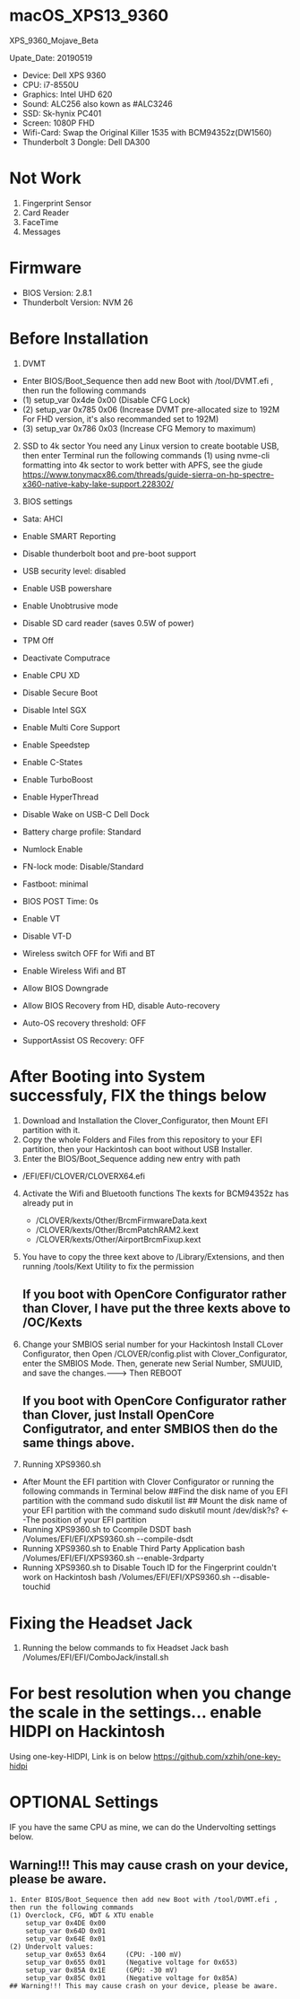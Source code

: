 # macOS_XPS13_9360
XPS_9360_Mojave_Beta

Upate_Date: 20190519

- Device: Dell XPS 9360
- CPU: i7-8550U
- Graphics: Intel UHD 620
- Sound: ALC256 also kown as #ALC3246
- SSD: Sk-hynix PC401
- Screen: 1080P FHD
- Wifi-Card: Swap the Original Killer 1535 with BCM94352z(DW1560)
- Thunderbolt 3 Dongle: Dell DA300

# Not Work
1. Fingerprint Sensor
2. Card Reader
3. FaceTime
4. Messages

# Firmware
- BIOS Version: 2.8.1
- Thunderbolt Version: NVM 26

# Before Installation
1. DVMT
  - Enter BIOS/Boot_Sequence then add new Boot with /tool/DVMT.efi , then run the following commands
  - (1) setup_var 0x4de 0x00 (Disable CFG Lock)
  - (2) setup_var 0x785 0x06 (Increase DVMT pre-allocated size to 192M 
  For FHD version, it's also recommanded set to 192M)
  - (3) setup_var 0x786 0x03 (Increase CFG Memory to maximum)

2. SSD to 4k sector
  You need any Linux version to create bootable USB, then enter Terminal run the following commands
  (1) using nvme-cli formatting into 4k sector to work better with APFS, see the giude 
      https://www.tonymacx86.com/threads/guide-sierra-on-hp-spectre-x360-native-kaby-lake-support.228302/

3. BIOS settings
  - Sata: AHCI

  - Enable SMART Reporting

  - Disable thunderbolt boot and pre-boot support

  - USB security level: disabled

  - Enable USB powershare

  - Enable Unobtrusive mode

  - Disable SD card reader (saves 0.5W of power)

  - TPM Off

  - Deactivate Computrace

  - Enable CPU XD

  - Disable Secure Boot

  - Disable Intel SGX

  - Enable Multi Core Support

  - Enable Speedstep

  - Enable C-States

  - Enable TurboBoost

  - Enable HyperThread

  - Disable Wake on USB-C Dell Dock

  - Battery charge profile: Standard

  - Numlock Enable

  - FN-lock mode: Disable/Standard

  - Fastboot: minimal

  - BIOS POST Time: 0s

  - Enable VT

  - Disable VT-D

  - Wireless switch OFF for Wifi and BT

  - Enable Wireless Wifi and BT

  - Allow BIOS Downgrade

  - Allow BIOS Recovery from HD, disable Auto-recovery

  - Auto-OS recovery threshold: OFF

  - SupportAssist OS Recovery: OFF
  
  # After Booting into System successfuly, FIX the things below
 
 1. Download and Installation the Clover_Configurator, then Mount EFI partition with it.
 2. Copy the whole Folders and Files from this repository to your EFI partition, then your Hackintosh can boot without USB Installer.
 3. Enter the BIOS/Boot_Sequence adding new entry with path 
 - /EFI/EFI/CLOVER/CLOVERX64.efi
 4. Activate the Wifi and Bluetooth functions
    The kexts for BCM94352z has already put in 
    - /CLOVER/kexts/Other/BrcmFirmwareData.kext
    - /CLOVER/kexts/Other/BrcmPatchRAM2.kext  
    - /CLOVER/kexts/Other/AirportBrcmFixup.kext  
 5. You have to copy the three kext above to /Library/Extensions, and then running /tools/Kext Utility to fix the permission 
    ## If you boot with OpenCore Configurator rather than Clover, I have put the three kexts above to /OC/Kexts
 
 6. Change your SMBIOS serial number for your Hackintosh
    Install CLover Configurator, then Open /CLOVER/config.plist with Clover_Configurator, enter the SMBIOS Mode.
    Then, generate new Serial Number, SMUUID, and save the changes.---> Then REBOOT
    ## If you boot with OpenCore Configurator rather than Clover, just Install OpenCore Configutrator, and enter SMBIOS then do the same things above.
  
  7. Running XPS9360.sh
   -  After Mount the EFI partition with Clover Configurator or running the following commands in Terminal below
    ##Find the disk name of you EFI partition with the command
      sudo diskutil list
    ## Mount the disk name of your EFI partition with the command
      sudo diskutil mount /dev/disk?s?   <--The position of your EFI partition
   -  Running XPS9360.sh to Ccompile DSDT
      bash /Volumes/EFI/EFI/XPS9360.sh --compile-dsdt
   -  Running XPS9360.sh to Enable Third Party Application
      bash /Volumes/EFI/EFI/XPS9360.sh --enable-3rdparty
   -  Running XPS9360.sh to Disable Touch ID for the Fingerprint couldn't work on Hackintosh
      bash /Volumes/EFI/EFI/XPS9360.sh --disable-touchid
   
   # Fixing the Headset Jack 
   1. Running the below commands to fix Headset Jack
      bash /Volumes/EFI/EFI/ComboJack/install.sh
      
  # For best resolution when you change the scale in the settings... enable HIDPI on Hackintosh
   Using one-key-HIDPI, Link is on below
      https://github.com/xzhih/one-key-hidpi
  
      
   # OPTIONAL Settings
   IF you have the same CPU as mine, we can do the Undervolting settings below.
   ## Warning!!! This may cause crash on your device, please be aware.
    1. Enter BIOS/Boot_Sequence then add new Boot with /tool/DVMT.efi , then run the following commands
    (1) Overclock, CFG, WDT & XTU enable
        setup_var 0x4DE 0x00
        setup_var 0x64D 0x01
        setup_var 0x64E 0x01
    (2) Undervolt values:
        setup_var 0x653 0x64     (CPU: -100 mV)
        setup_var 0x655 0x01     (Negative voltage for 0x653)
        setup_var 0x85A 0x1E     (GPU: -30 mV)
        setup_var 0x85C 0x01     (Negative voltage for 0x85A)
    ## Warning!!! This may cause crash on your device, please be aware.

